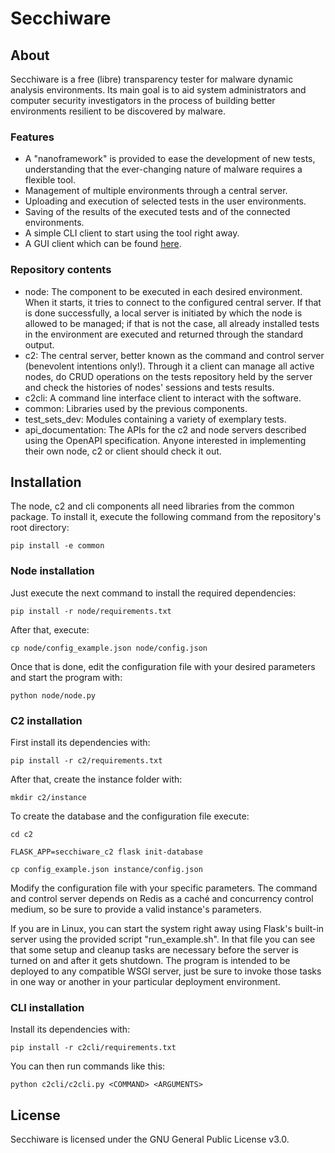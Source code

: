 # Secchiware

## About
Secchiware is a free (libre) transparency tester for malware dynamic analysis environments. Its main goal is to aid system administrators and computer security investigators in the process of building better environments resilient to be discovered by malware.

### Features
* A "nanoframework" is provided to ease the development of new tests, understanding that the ever-changing nature of malware requires a flexible tool.
* Management of multiple environments through a central server.
* Uploading and execution of selected tests in the user environments.
* Saving of the results of the executed tests and of the connected environments.
* A simple CLI client to start using the tool right away.
* A GUI client which can be found [here](https://github.com/Bravlin/secchiware-desktop-client).

### Repository contents
* node: The component to be executed in each desired environment. When it starts, it tries to connect to the configured central server. If that is done successfully, a local server is initiated by which the node is allowed to be managed; if that is not the case, all already installed tests in the environment are executed and returned through the standard output.
* c2: The central server, better known as the command and control server (benevolent intentions only!). Through it a client can manage all active nodes, do CRUD operations on the tests repository held by the server and check the histories of nodes' sessions and tests results.
* c2cli: A command line interface client to interact with the software.
* common: Libraries used by the previous components.
* test_sets_dev: Modules containing a variety of exemplary tests.
* api_documentation: The APIs for the c2 and node servers described using the OpenAPI specification. Anyone interested in implementing their own node, c2 or client should check it out.

## Installation

The node, c2 and cli components all need libraries from the common package. To install it, execute the following command from the repository's root directory:

```
pip install -e common
```

### Node installation
Just execute the next command to install the required dependencies:

```
pip install -r node/requirements.txt
```

After that, execute:

```
cp node/config_example.json node/config.json
```

Once that is done, edit the configuration file with your desired parameters and start the program with:

```
python node/node.py
```

### C2 installation
First install its dependencies with:

```
pip install -r c2/requirements.txt
```

After that, create the instance folder with:

```
mkdir c2/instance
```

To create the database and the configuration file execute:

```
cd c2
```

```
FLASK_APP=secchiware_c2 flask init-database
```

```
cp config_example.json instance/config.json
```

Modify the configuration file with your specific parameters. The command and control server depends on Redis as a caché and concurrency control medium, so be sure to provide a valid instance's parameters.

If you are in Linux, you can start the system right away using Flask's built-in server using the provided script "run_example.sh". In that file you can see that some setup and cleanup tasks are necessary before the server is turned on and after it gets shutdown. The program is intended to be deployed to any compatible WSGI server, just be sure to invoke those tasks in one way or another in your particular deployment environment.

### CLI installation

Install its dependencies with:

```
pip install -r c2cli/requirements.txt
```

You can then run commands like this:

```
python c2cli/c2cli.py <COMMAND> <ARGUMENTS>
```

## License
Secchiware is licensed under the GNU General Public License v3.0.
